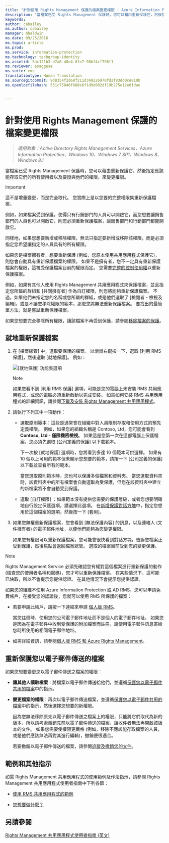 ```yaml
---
title: "針對使用 Rights Management 保護的檔案變更權限 | Azure Information Protection"
description: "當檔案已受 Rights Management 保護時，您可以藉由重新保護它，然後指定應該能存取它們的所有使用者以及要授與他們的權限，來變更權限。"
keywords: 
author: cabailey
ms.author: cabailey
manager: mbaldwin
ms.date: 09/25/2016
ms.topic: article
ms.prod: 
ms.service: information-protection
ms.technology: techgroup-identity
ms.assetid: 5ac121b3-d7a0-40e4-8fe7-90bf4cf796f1
ms.reviewer: esaggese
ms.suite: ems
translationtype: Human Translation
ms.sourcegitcommit: 9d8354f2d68f211d349226970fd2f83dd0ce810b
ms.openlocfilehash: 531c75846fb88e6f1d9d802df19b275e12e0fdae


---
```


# <a name="change-permissions-on-files-that-have-been-protected-by-rights-management"></a>針對使用 Rights Management 保護的檔案變更權限

>*適用對象︰Active Directory Rights Management Services、Azure Information Protection、Windows 10、Windows 7 SP1、Windows 8、Windows 8.1*

當檔案已受 Rights Management 保護時，您可以藉由重新保護它，然後指定應該能存取它們的所有使用者以及要授與他們的權限，來變更權限。

> [!IMPORTANT]
> 這不是增量變更，而是完全取代。 您實際上是以您要的完整權限集重新保護檔案。
> 
>  例如，如果檔案受到保護，使得只有行銷部門的人員可以開啟它，而您想要讓銷售部門的人員也可以開啟它，則您必須重新保護檔案，讓銷售部門和行銷部門都能開啟它。
>
> 同樣地，如果您想要新增或移除權限，無法只指定要新增或移除該權限，而是必須指定您希望讓指定的人員具有的所有權限。

如果您是檔案擁有者，想要重新保護 (例如，您原本使用共用應用程式保護它)，則您會自動具有重新保護檔案的權限。 如果不是擁有者，您不一定具有重新保護檔案的權限，這視受保護檔案目前的權限而定。 您需要[完整的控制使用權](../deploy-use/configure-usage-rights.md#usage-rights-and-descriptions)以重新保護檔案。

例如，如果有其他人使用 Rights Management 共用應用程式來保護檔案，並且指定您所屬的群組和 [共同擁有者] 作為自訂權限，則您將能夠重新保護檔案。 不過，如果他們未指定您的名稱或您所屬的群組，或是他們選取了 [檢閱者 - 檢視及編輯]，或是不讓您移除權限的範本，那麼您將無法重新保護檔案。 要找出的最簡單方法，就是嘗試重新保護檔案。

如果您想要完全移除所有權限，讓該檔案不再受到保護，請參閱[移除檔案的保護](sharing-app-remove-protection.md)。

## <a name="to-reprotect-a-file-inplace"></a>就地重新保護檔案

1.  在 [檔案總管] 中，選取要保護的檔案。 以滑鼠右鍵按一下，選取 [利用 RMS 保護]，然後選取 [就地保護]。 例如：

    ![[就地保護] 功能表選項](../media/ADRMS_MSRMSApp_SP_CompanyDefined.png)

    > [!NOTE]
    > 如果您看不到 [利用 RMS 保護]  選項，可能是您的電腦上未安裝 RMS 共用應用程式，或您的電腦必須重新啟動以完成安裝。 如需如何安裝 RMS 共用應用程式的詳細資訊，請參閱[下載及安裝 Rights Management 共用應用程式](install-sharing-app.md)。

2.  請執行下列其中一項動作：

    -   選取原則範本：這些是通常會在組織中對人員限制存取和使用方式的預先定義權限。 例如，如果您的組織名稱是 Contoso, Ltd，您可能會看到 **Contoso, Ltd - 僅限機密檢視**。 如果這是您第一次在這部電腦上保護檔案，您必須先選取 [公司定義的保護] 以下載範本。

        下一次按 [就地保護] 選項時，您將看到多達 10 個範本可供選擇。 如果有 10 個以上可用的範本但未顯示您想要的範本，請按一下 [公司定義的保護] 以下載並查看所有的範本。

        當您選取原則範本時，您也可以保護多個檔案和資料夾。 當您選取資料夾時，該資料夾中的所有檔案會自動選取為受保護，但您在該資料夾中建立的新檔案將不會自動受到保護。

    -   選取 [自訂權限] ：如果範本沒有提供您需要的保護層級，或者您想要明確地自行設定保護選項，請選擇此選項。 在[新增保護對話方塊](sharing-app-dialog-box.md)中，指定您想用於這個檔案的選項，然後按一下 [套用]。

3. 如果您無權重新保護檔案，您會看到 [無法保護內容] 的訊息，以及連絡人 (文件擁有者) 的電子郵件地址，以便他們能夠為您變更權限。

    如果您有權限可以重新保護檔案，您可能會很快看到對話方塊，告訴您檔案正受到保護，然後焦點會返回檔案總管。 選取的檔案目前受到您的變更保護。 

> [!NOTE]
> Rights Management Service 必須先確認您有權對這個檔案進行重新保護的動作 (檢查您的使用者名稱和密碼)，您才可以重新保護檔案。 在某些情況下，這可能已快取，所以不會提示您提供認證。 在其他情況下會提示您提供認證。
>
> 如果您的組織不使用 Azure Information Protection 或 AD RMS，您可以申請免費帳戶，在接受您的認證後，您就可以使用 RMS 所保護的檔案：
>
> -   若要申請此帳戶，請按一下連結來申請 [個人版 RMS](http://go.microsoft.com/fwlink/?LinkId=309469)。
>
>     當您註冊時，使用您的公司電子郵件地址而不是個人的電子郵件地址。 如果您是因為在電子郵件中收到受保護的附加檔案而註冊，請使用電子郵件訊息寄給您時所使用的相同電子郵件地址。
> -   如需詳細資訊，請參閱[個人版 RMS 和 Azure Rights Management](../understand-explore/rms-for-individuals.md)。

## <a name="to-reprotect-a-file-that-you-have-emailed"></a>重新保護您以電子郵件傳送的檔案

如果您想要變更您以電子郵件傳送之檔案的權限︰

- **讓其他人讀取檔案**︰將檔案以電子郵件傳送給他們，並遵循[保護您以電子郵件共用的檔案](sharing-app-protect-by-email.md)中的指示。

- **變更檔案的權限**︰再次以電子郵件傳送檔案，並遵循[保護您以電子郵件共用的檔案](sharing-app-protect-by-email.md)中的指示，然後選擇您想要的新權限。 

    因為您無法移除原先以電子郵件傳送之檔案上的權限，只能將它們取代為新的版本，所以請考慮撤銷先前以電子郵件傳送的檔案，讓收件者無法再開啟該版本的文件。 如果您需要使權限更嚴格 (例如，移除不應該能存取檔案的人員，或是他們應該無法再對其進行編輯)，撤銷便很適合。

    若要撤銷以電子郵件傳送的檔案，請參閱[追蹤及撤銷您的文件](sharing-app-track-revoke.md)。


## <a name="examples-and-other-instructions"></a>範例和其他指示
如需 Rights Management 共用應用程式的使用範例及作法指示，請參閱 Rights Management 共用應用程式使用者指南中下列各節：

-   [使用 RMS 共用應用程式的範例](sharing-app-user-guide.md#examples-for-using-the-rms-sharing-application)

-   [您想要做什麼？](sharing-app-user-guide.md#what-do-you-want-to-do)

## <a name="see-also"></a>另請參閱
[Rights Management 共用應用程式使用者指南 (英文)](sharing-app-user-guide.md)



<!--HONumber=Nov16_HO2-->


